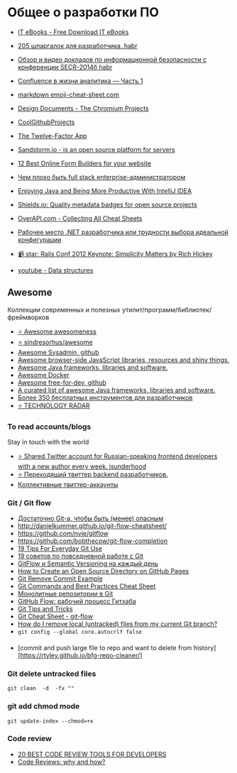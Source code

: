 # Общее о разработки ПО

 - [IT eBooks - Free Download IT eBooks](http://it-ebooks.info/)
 - [205 шпаргалок для разработчика, habr](http://habrahabr.ru/post/254585/)
 - [Обзор и видео докладов по информационной безопасности с конференции SECR-2014б habr](http://habrahabr.ru/post/263591/)  
 - [Confluence в жизни аналитика — Часть 1](http://analyst.by/rmt/confluence-v-zhizni-analitika-chast-1)
 - [markdown emoji-cheat-sheet.com](http://www.emoji-cheat-sheet.com/)
 - [Design Documents - The Chromium Projects](http://www.chromium.org/developers/design-documents)
 - [CoolGithubProjects](https://www.coolgithubprojects.com/)
 - [The Twelve-Factor App](http://12factor.net/)

 - [Sandstorm.io - is an open source platform for servers](https://apps.sandstorm.io/)
 - [12 Best Online Form Builders for your website](http://codecondo.com/12-best-online-form-builders-for-your-website/)
 - [Чем плохо быть full stack enterprise-администратором](https://habrahabr.ru/post/278485/)
 - [Enjoying Java and Being More Productive With IntelliJ IDEA](https://dzone.com/articles/enjoying-java-and-being-more-productive-with-intel-1)
 - [Shields.io: Quality metadata badges for open source projects ](http://shields.io/)
 - [OverAPI.com - Collecting All Cheat Sheets](http://overapi.com)
 - [Рабочее место .NET разработчика или трудности выбора идеальной конфигурации](https://habrahabr.ru/company/retailrocket/blog/301750/)
 - [:video_camera: star: Rails Conf 2012 Keynote: Simplicity Matters by Rich Hickey](https://www.youtube.com/watch?v=rI8tNMsozo0)
 - [youtube - Data structures](https://www.youtube.com/playlist?list=PL2_aWCzGMAwI3W_JlcBbtYTwiQSsOTa6P)

## Awesome
   Коллекции современных и полезных утилит/программ/библиотек/фреймворков

 - [:star: Awesome awesomeness](https://github.com/bayandin/awesome-awesomeness)
 - [:star: sindresorhus/awesome](https://github.com/sindresorhus/awesome)
 - [Awesome Sysadmin, github](https://github.com/n1trux/awesome-sysadmin)
 - [Awesome browser-side JavaScript libraries, resources and shiny things.](https://github.com/sorrycc/awesome-javascript)
 - [Awesome Java frameworks, libraries and software.](https://github.com/akullpp/awesome-java)
 - [Awesome Docker](http://veggiemonk.github.io/awesome-docker/)
 - [Awesome free-for-dev, github](https://github.com/ripienaar/free-for-dev)
 - [A curated list of awesome Java frameworks, libraries and software.](https://github.com/akullpp/awesome-java)
 - [Более 350 бесплатных инструментов для разработчиков](https://habrahabr.ru/company/it-grad/blog/270589/)
 - [:star: TECHNOLOGY RADAR](https://www.thoughtworks.com/radar)

### To read accounts/blogs
Stay in touch with the world

- [:star: Shared Twitter account for Russian-speaking frontend developers with a new author every week. jsunderhood](https://twitter.com/jsunderhood)
- [:star: Переходящий твиттер backend разработчиков.](https://twitter.com/backendsecret)
- [Коллективные твиттер-аккаунты](http://bizikov.tumblr.com/post/131029442334/%D0%BD%D0%B5%D0%B4%D0%B5%D0%BB%D1%8F-cssunderhood)

### Git / Git flow
 - [Достаточно Git-а, чтобы быть (менее) опасным](http://habrahabr.ru/post/268951/)
 - http://danielkummer.github.io/git-flow-cheatsheet/
 - https://github.com/nvie/gitflow
 - https://github.com/bobthecow/git-flow-completion
 - [19 Tips For Everyday Git Use](http://www.alexkras.com/19-git-tips-for-everyday-use/)
 - [19 советов по повседневной работе с Git](https://habrahabr.ru/company/mailru/blog/267595/)
 - [GitFlow и Semantic Versioning на каждый день](https://habrahabr.ru/post/267889/)
 - [How to Create an Open Source Directory on GitHub Pages](http://webdesign.tutsplus.com/tutorials/how-to-create-an-open-source-directory-on-github-pages--cms-26225)
 - [Git Remove Commit Example](https://examples.javacodegeeks.com/software-development/git/git-remove-commit-example)
 - [Git Commands and Best Practices Cheat Sheet](http://zeroturnaround.com/rebellabs/git-commands-and-best-practices-cheat-sheet/)
 - [Монолитные репозитории в Git](https://habrahabr.ru/post/280358/)
 - [GitHub Flow: рабочий процесс Гитхаба](https://habrahabr.ru/post/189046/)
 - [Git Tips and Tricks](https://www.algotech.solutions/blog/engineering/git-tips-tricks/)
 - [Git Cheat Sheet - git-flow](https://github.com/arslanbilal/git-cheat-sheet)
 - [How do I remove local (untracked) files from my current Git branch?](http://stackoverflow.com/questions/61212/how-do-i-remove-local-untracked-files-from-my-current-git-branch)
 - `git config --global core.autocrlf false`

####
 - [commit and push large file to repo and want to delete from history][https://rtyley.github.io/bfg-repo-cleaner/]

### Git delete untracked files
 `git clean  -d  -fx ""`

### git add chmod mode
 `git update-index --chmod=+x`

### Code review
 - [20 BEST CODE REVIEW TOOLS FOR DEVELOPERS](http://www.devstrend.com/20-best-code-review-tools-for-developers/)
 - [Code Reviews: why and how?](https://www.kenneth-truyers.net/2016/04/08/code-reviews-why-and-how/)
